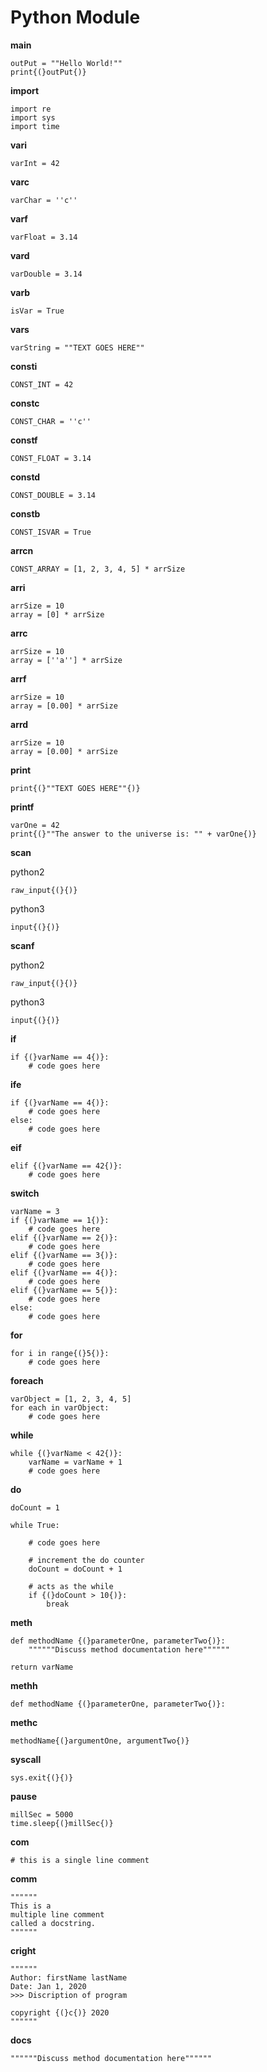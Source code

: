 # Python Module

**main**

```
outPut = ""Hello World!""
print{(}outPut{)}
```

**import**

```
import re
import sys
import time
```


**vari**

```
varInt = 42
```


**varc**

```
varChar = ''c''
```


**varf**

```
varFloat = 3.14
```


**vard**

```
varDouble = 3.14
```


**varb**

```
isVar = True
```


**vars**

```
varString = ""TEXT GOES HERE""
```


**consti**

```
CONST_INT = 42
```


**constc**

```
CONST_CHAR = ''c''
```


**constf**

```
CONST_FLOAT = 3.14
```


**constd**

```
CONST_DOUBLE = 3.14
```


**constb**

```
CONST_ISVAR = True
```


**arrcn**

```
CONST_ARRAY = [1, 2, 3, 4, 5] * arrSize
```


**arri**

```
arrSize = 10
array = [0] * arrSize
```


**arrc**

```
arrSize = 10
array = [''a''] * arrSize
```


**arrf**

```
arrSize = 10
array = [0.00] * arrSize
```


**arrd**

```
arrSize = 10
array = [0.00] * arrSize
```


**print**

```
print{(}""TEXT GOES HERE""{)}
```


**printf**

```
varOne = 42
print{(}""The answer to the universe is: "" + varOne{)}
```


**scan**

python2
```
raw_input{(}{)}
```

python3
```
input{(}{)}
```


**scanf**

python2
```
raw_input{(}{)}
```

python3
```
input{(}{)}
```


**if**

```
if {(}varName == 4{)}:
    # code goes here
```


**ife**

```
if {(}varName == 4{)}:
    # code goes here
else:
    # code goes here
```


**eif**

```
elif {(}varName == 42{)}:
    # code goes here
```


**switch**

```
varName = 3
if {(}varName == 1{)}:
    # code goes here
elif {(}varName == 2{)}:
    # code goes here
elif {(}varName == 3{)}:
    # code goes here
elif {(}varName == 4{)}:
    # code goes here
elif {(}varName == 5{)}:
    # code goes here
else:
    # code goes here
```


**for**

```
for i in range{(}5{)}:
    # code goes here
```


**foreach**

```
varObject = [1, 2, 3, 4, 5]
for each in varObject:
    # code goes here
```


**while**

```
while {(}varName < 42{)}:
    varName = varName + 1
    # code goes here
```


**do**

```
doCount = 1

while True:

    # code goes here

    # increment the do counter
    doCount = doCount + 1

    # acts as the while
    if {(}doCount > 10{)}:
        break
```


**meth**

```
def methodName {(}parameterOne, parameterTwo{)}:
    """"""Discuss method documentation here""""""

return varName
```


**methh**

```
def methodName {(}parameterOne, parameterTwo{)}:
```


**methc**

```
methodName{(}argumentOne, argumentTwo{)}
```


**syscall**

```
sys.exit{(}{)}
```


**pause**

```
millSec = 5000
time.sleep{(}millSec{)}
```


**com**

```
# this is a single line comment
```


**comm**

```
""""""
This is a 
multiple line comment
called a docstring.
""""""
```


**cright**

```
""""""
Author: firstName lastName
Date: Jan 1, 2020
>>> Discription of program

copyright {(}c{)} 2020
""""""
```


**docs**

```
""""""Discuss method documentation here""""""
```

